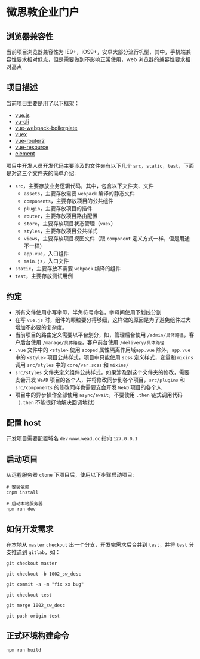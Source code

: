 # 微思敦企业门户

## 浏览器兼容性
当前项目浏览器兼容性为 IE9+，iOS9+，安卓大部分流行机型，其中，手机端兼容性要求相对低点，但是需要做到不影响正常使用，web 浏览器的兼容性要求相对高点

## 项目描述
当前项目主要是用了以下框架：

- [vue.js](https://cn.vuejs.org/)
- [vu-cli](https://github.com/vuejs/vue-cli)
- [vue-webpack-boilerplate](http://vuejs-templates.github.io/webpack/)
- [vuex](https://vuex.vuejs.org/)
- [vue-router2](https://router.vuejs.org/zh-cn/)
- [vue-resource](https://github.com/pagekit/vue-resource)
- [element](http://element.eleme.io/#/zh-CN)

项目中开发人员开发代码主要涉及的文件夹有以下几个 `src`，`static`，`test`，下面是对这三个文件夹的简单介绍:

- `src`，主要存放业务逻辑代码，其中，包含以下文件夹、文件
  - `assets`，主要存放需要 `webpack` 编译的静态文件
  - `components`，主要存放项目的公共组件
  - `plugin`，主要存放项目的插件
  - `router`，主要存放项目路由配置
  - `store`，主要存放项目状态管理（`vuex`）
  - `styles`，主要存放项目公共样式
  - `views`，主要存放项目视图文件（跟 `component` 定义方式一样，但是用途不一样）
  - `app.vue`，入口组件
  - `main.js`，入口文件
- `static`，主要存放不需要 `webpack` 编译的组件
- `test`，主要存放测试用例

## 约定

- 所有文件使用小写字母，半角符号命名，字母间使用下划线分割
- 在写 `vue.js` 时，组件的颗粒要分得够细，这样做的原因是为了避免组件过大增加不必要的复杂度。
- 当前项目的路由定义需要以平台划分，如，管理后台使用 `/admin/具体路径`，客户后台使用 `/manage/具体路径`，客户前台使用 `/delivery/具体路径`
- `.vue` 文件中的 `<style>` 使用 `scoped` 属性隔离作用域`app.vue` 除外，`app.vue` 中的 `<style>` 项目公共样式，项目中只能使用 `scss` 定义样式，变量和 `mixins` 调用 `src/styles` 中的 `core/var.scss` 和 `mixins/`
- `src/styles` 文件夹定义组件公共样式，如果涉及到这个文件夹的修改，需要支会开发 `WeAD` 项目的各个人，并将修改同步到各个项目，`src/plugins` 和 `src/components` 的修改同样也需要支会开发 `WeAD` 项目的各个人
- 项目中的异步操作全部使用 `async/await`，不要使用 `.then` 链式调用代码（`.then` 不能很好地解决回调地狱）

## 配置 host
开发项目需要配置域名 `dev-www.wead.cc` 指向 `127.0.0.1`

## 启动项目
从远程服务器 `clone` 下项目后，使用以下步骤启动项目:

```
# 安装依赖
cnpm install

# 启动本地服务器
npm run dev
```

## 如何开发需求
在本地从 `master` `checkout` 出一个分支，开发完需求后合并到 `test`，并将 `test` 分支推送到 `gitlab`，如：

```
git checkout master

git checkout -b 1002_sw_desc

git commit -a -m "fix xx bug"

git checkout test

git merge 1002_sw_desc

git push origin test
```

## 正式环境构建命令

```
npm run build
```
